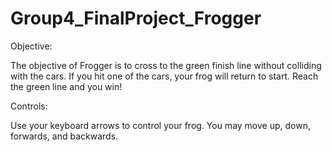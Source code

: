 # Group4_FinalProject_Frogger

Objective:

The objective of Frogger is to cross to the green finish line without colliding with the cars. If you hit one of the cars, your frog will return to start. Reach the green line and you win!

Controls:

Use your keyboard arrows to control your frog. You may move up, down, forwards, and backwards.

